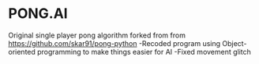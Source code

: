 # PONG.AI

Original single player pong algorithm forked from from https://github.com/skar91/pong-python
-Recoded program using Object-oriented programming to make things easier for AI
-Fixed movement glitch
